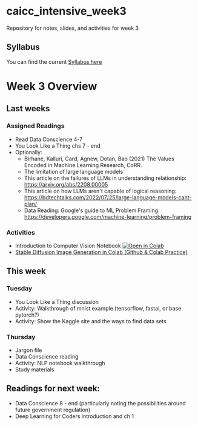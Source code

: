 # caicc_intensive_week3
Repository for notes, slides, and activities for week 3

## Syllabus
You can find the current [Syllabus here](https://github.com/AI-and-Cultural-Computing/AICC_General/blob/main/syllabus.md)

# Week 3 Overview

## Last weeks
### Assigned Readings
- Read Data Conscience 4-7 
- You Look Like a Thing chs 7 - end
- Optionally:
  - Birhane, Kalluri, Card, Agnew, Dotan, Bao (2021) The Values Encoded in Machine Learning Research, CoRR.
  - The limitation of large language models
  - This article on the failures of LLMs in understanding relationship: https://arxiv.org/abs/2208.00005
  - This article on how LLMs aren't capable of logical reasoning: https://bdtechtalks.com/2022/07/25/large-language-models-cant-plan/
  - Data Reading: Google's guide to ML Problem Framing: https://developers.google.com/machine-learning/problem-framing
 ### Activities
 - Introduction to Computer Vision Notebook <a href="https://colab.research.google.com/github/AI-and-Cultural-Computing/caicc_intensive_week2/blob/main/hello_computer_vision.ipynb\" target="_parent"><img src="https://colab.research.google.com/assets/colab-badge.svg" alt="Open in Colab"/></a>
 - [Stable Diffusion Image Generation in Colab (Github & Colab Practice)](https://github.com/AI-and-Cultural-Computing/caicc_intensive_week2/blob/main/stable_diffusion_demo_activity.md)

## This week
### Tuesday
- You Look Like a Thing discussion
- Activity: Walkthrough of mnist example (tensorflow, fastai, or base pytorch?)
- Activity: Show the Kaggle site and the ways to find data sets
### Thursday
- Jargon file
- Data Conscience reading
- Activity: NLP notebook walkthrough
- Study materials
## Readings for next week:
- Data Conscience 8 - end (particularly noting the possibilities around future government regulation)
- Deep Learning for Coders introduction and ch 1

